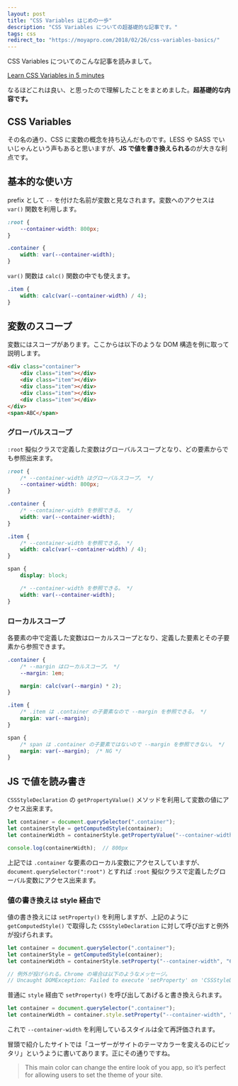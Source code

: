 ```yaml
---
layout: post
title: "CSS Variables はじめの一歩"
description: "CSS Variables についての超基礎的な記事です。"
tags: css
redirect_to: "https://moyapro.com/2018/02/26/css-variables-basics/"
---
```


CSS Variables についてのこんな記事を読みまして。

[Learn CSS Variables in 5 minutes](https://medium.freecodecamp.org/learn-css-variables-in-5-minutes-80cf63b4025d)

なるほどこれは良い、と思ったので理解したことをまとめました。**超基礎的な内容です。**

## CSS Variables

その名の通り、CSS に変数の概念を持ち込んだものです。LESS や SASS でいいじゃんという声もあると思いますが、**JS で値を書き換えられる**のが大きな利点です。

## 基本的な使い方

prefix として `--` を付けた名前が変数と見なされます。変数へのアクセスは `var()` 関数を利用します。

```css
:root {
    --container-width: 800px;
}

.container {
    width: var(--container-width);
}
```

`var()` 関数は `calc()` 関数の中でも使えます。

```css
.item {
    width: calc(var(--container-width) / 4);
}
```

## 変数のスコープ

変数にはスコープがあります。ここからは以下のような DOM 構造を例に取って説明します。

```html
<div class="container">
    <div class="item"></div>
    <div class="item"></div>
    <div class="item"></div>
    <div class="item"></div>
    <div class="item"></div>
</div>
<span>ABC</span>
```

### グローバルスコープ

`:root` 擬似クラスで定義した変数はグローバルスコープとなり、どの要素からでも参照出来ます。

```css
:root {
    /* --container-width はグローバルスコープ。 */
    --container-width: 800px;
}

.container {
    /* --container-width を参照できる。 */
    width: var(--container-width);
}

.item {
    /* --container-width を参照できる。 */
    width: calc(var(--container-width) / 4);
}

span {
    display: block;

    /* --container-width を参照できる。 */
    width: var(--container-width);
}
```

### ローカルスコープ

各要素の中で定義した変数はローカルスコープとなり、定義した要素とその子要素から参照できます。

```css
.container {
    /* --margin はローカルスコープ。 */
    --margin: 1em;

    margin: calc(var(--margin) * 2);
}

.item {
    /* .item は .container の子要素なので --margin を参照できる。 */
    margin: var(--margin);
}

span {
    /* span は .container の子要素ではないので --margin を参照できない。 */
    margin: var(--margin);  /* NG */
}
```

## JS で値を読み書き

`CSSStyleDeclaration` の `getPropertyValue()` メソッドを利用して変数の値にアクセス出来ます。

```javascript
let container = document.querySelector(".container");
let containerStyle = getComputedStyle(container);
let containerWidth = containerStyle.getPropertyValue("--container-width");

console.log(containerWidth);  // 800px
```

上記では `.container` な要素のローカル変数にアクセスしていますが、`document.querySelector(":root")` とすれば `:root` 擬似クラスで定義したグローバル変数にアクセス出来ます。

### 値の書き換えは style 経由で

値の書き換えには `setProperty()` を利用しますが、上記のように `getComputedStyle()` で取得した `CSSStyleDeclaration` に対して呼び出すと例外が投げられます。

```javascript
let container = document.querySelector(".container");
let containerStyle = getComputedStyle(container);
let containerWidth = containerStyle.setProperty("--container-width", "600px");

// 例外が投げられる。Chrome の場合は以下のようなメッセージ。
// Uncaught DOMException: Failed to execute 'setProperty' on 'CSSStyleDeclaration': These styles are computed, and therefore the '--container-width' property is read-only.
```

普通に `style` 経由で `setProperty()` を呼び出してあげると書き換えられます。

```javascript
let container = document.querySelector(".container");
let containerWidth = container.style.setProperty("--container-width", "600px");
```

これで `--container-width` を利用しているスタイルは全て再評価されます。

冒頭で紹介したサイトでは「ユーザーがサイトのテーマカラーを変えるのにピッタリ」というように書いてあります。正にその通りですね。

> This main color can change the entire look of you app, so it’s perfect for allowing users to set the theme of your site.


